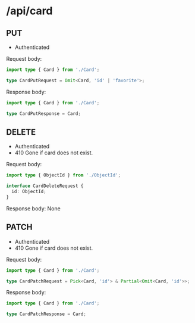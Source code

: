 # /api/card
## PUT
- Authenticated

Request body:
```ts
import type { Card } from './Card';

type CardPutRequest = Omit<Card, 'id' | 'favorite'>;
```

Response body:
```ts
import type { Card } from './Card';

type CardPutResponse = Card;
```

## DELETE
- Authenticated
- 410 Gone if card does not exist.

Request body:
```ts
import type { ObjectId } from './ObjectId';

interface CardDeleteRequest {
  id: ObjectId;
}
```

Response body: None

## PATCH
- Authenticated
- 410 Gone if card does not exist.

Request body:
```ts
import type { Card } from './Card';

type CardPatchRequest = Pick<Card, 'id'> & Partial<Omit<Card, 'id'>>;
```

Response body:
```ts
import type { Card } from './Card';

type CardPatchResponse = Card;
```
